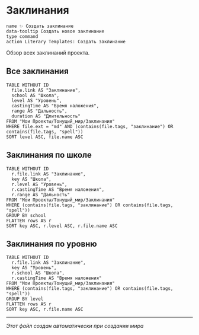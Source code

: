 # Заклинания

<div class="button-row">

```button
name ✨ Создать заклинание
data-tooltip Создать новое заклинание
type command
action Literary Templates: Создать заклинание
```

</div>

Обзор всех заклинаний проекта.

## Все заклинания

```dataview
TABLE WITHOUT ID 
  file.link AS "Заклинание",
  school AS "Школа",
  level AS "Уровень",
  castingTime AS "Время наложения",
  range AS "Дальность",
  duration AS "Длительность"
FROM "Мои Проекты/Тонущий_мир/Заклинания"
WHERE file.ext = "md" AND (contains(file.tags, "заклинание") OR contains(file.tags, "spell"))
SORT level ASC, file.name ASC
```

## Заклинания по школе

```dataview
TABLE WITHOUT ID 
  r.file.link AS "Заклинание",
  key AS "Школа",
  r.level AS "Уровень",
  r.castingTime AS "Время наложения",
  r.range AS "Дальность"
FROM "Мои Проекты/Тонущий_мир/Заклинания"
WHERE (contains(file.tags, "заклинание") OR contains(file.tags, "spell"))
GROUP BY school
FLATTEN rows AS r
SORT key ASC, r.level ASC, r.file.name ASC
```

## Заклинания по уровню

```dataview
TABLE WITHOUT ID 
  r.file.link AS "Заклинание",
  key AS "Уровень",
  r.school AS "Школа",
  r.castingTime AS "Время наложения"
FROM "Мои Проекты/Тонущий_мир/Заклинания"
WHERE (contains(file.tags, "заклинание") OR contains(file.tags, "spell"))
GROUP BY level
FLATTEN rows AS r
SORT key ASC, r.file.name ASC
```

---
*Этот файл создан автоматически при создании мира*
